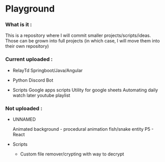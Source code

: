 # Playground

### What is it : 

This is a repository where I will commit smaller projects/scripts/ideas.
Those can be grown into full projects (in which case, I will move them into their own repository)

### Current uploaded : 
- RelayTd
    Springboot/Java/Angular

- Python Discord Bot

- Scripts
	Google apps scripts 
		Utility for google sheets
		Automating daily watch later youtube playlist
    
### Not uploaded : 
- UNNAMED
    
    Animated background - procedural animation fish/snake entity
    P5 - React
	
- Scripts
  - Custom file remover/crypting with way to decrypt
